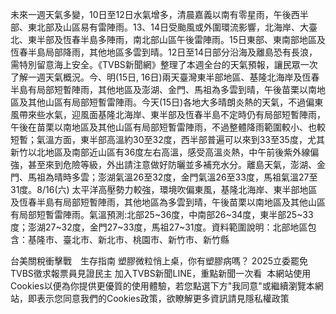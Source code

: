 未來一週天氣多變，10日至12日水氣增多，清晨嘉義以南有零星雨，午後西半部、東北部及山區易有雷陣雨。13、14日受颱風或外圍環流影響，北海岸、大臺北、東半部及恆春半島多陣雨，南北部山區午後雷陣雨。15日東部、東南部地區及恆春半島局部降雨，其他地區多雲到晴。12日至14日部分沿海及離島恐有長浪，需特別留意海上安全。《TVBS新聞網》整理了本週全台的天氣預報，讓民眾一次了解一週天氣概況。今、明(15日, 16日)兩天臺灣東半部地區、基隆北海岸及恆春半島有局部短暫陣雨，其他地區及澎湖、金門、馬祖為多雲到晴，午後苗栗以南地區及其他山區有局部短暫雷陣雨。今天(15日)各地大多晴朗炎熱的天氣，不過偏東風帶來些水氣，迎風面基隆北海岸、東半部及恆春半島不定時仍有局部短暫陣雨，午後在苗栗以南地區及其他山區有局部短暫雷陣雨，不過整體降雨範圍較小、也較短暫；氣溫方面，東半部高溫約30至32度，西半部普遍可以來到33至35度，尤其新竹以北地區及南部近山區有36度左右高溫，感受高溫炎熱，中午前後紫外線偏強，甚至來到危險等級，外出請注意做好防曬並多補充水分。離島天氣，澎湖、金門、馬祖為晴時多雲；澎湖氣溫26至32度，金門氣溫26至33度，馬祖氣溫27至31度。8/16(六) 太平洋高壓勢力較強，環境吹偏東風，基隆北海岸、東半部地區及恆春半島有局部短暫陣雨，其他地區為多雲到晴，午後苗栗以南地區及其他山區有局部短暫雷陣雨。氣溫預測:北部25~36度，中南部26~34度，東半部25~33度；澎湖27~32度，金門27~33度，馬祖27~31度。資料範圍說明：北部地區包含：基隆市、臺北市、新北市、桃園市、新竹市、新竹縣

台美關稅衝擊戰　生存指南
塑膠微粒悄上桌，你有塑膠病嗎？
2025立委罷免　TVBS徵求報票員見證民主
加入TVBS新聞LINE，重點新聞一次看
 本網站使用Cookies以便為你提供更優質的使用體驗，若您點選下方"我同意"或繼續瀏覽本網站，即表示您同意我們的Cookies政策，欲瞭解更多資訊請見隱私權政策